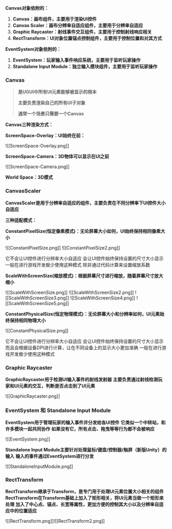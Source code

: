 **Canvas对象依附的：**
1. **Canvas：画布组件，主要用于渲染UI控件**
2. **Canvas Scaler：画布分辨率自适应组件，主要用于分辨率自适应**
3. **Graphic Raycaster：射线事件交互组件，主要用于控制射线响应相关**
4. **RectTransform：Ul对象位置锚点控制组件，主要用于控制位置和对其方式**

**EventSystem对象依附的：**
1. **EventSystem：玩家输入事件响应系统，主要用于监听玩家操作**
2. **Standalone Input Module：独立输入模块组件，主要用于监听玩家操作**

### Canvas

> **是UGUI中所有UI元素能够被显示的根本**
> 
> **主要负责渲染自己的所有UI子对象**
> 
> **通常一个场景只需要一个Canvas**

**Canvas三种渲染方式：**


**ScreenSpace-Overlay：Ul始终在前：**


![[ScreenSpace-Overlay.png]]


**ScreenSpace-Camera：3D物体可以显示在UI之前**


![[ScreenSpace-Camera.png]]


**World Space：3D模式**

### CanvasScaler

**CanvasScaler是用于分辨率自适应的组件，主要负责在不同分辨率下UI控件大小自适应**

**三种适配模式：**

**ConstantPixelSize(恒定像素模式)：无论屏幕大小如何，UI始终保持相同像素大小**


![[ConstantPixelSize.png]]
![[ConstantPixelSize2.png]]

它不会让UI控件进行分辨率大小自适应
会让UI控件始终保持设置的尺寸大小显示
一般在进行游戏开发极少使用这种模式
除非通过代码计算来设置缩放系数

**ScaleWithScreenSize(缩放模式)：根据屏幕尺寸进行缩放，随着屏幕尺寸放大缩小**


![[ScaleWithScreenSize.png]]
![[ScaleWithScreenSize2.png]]
![[ScaleWithScreenSize3.png]]
![[ScaleWithScreenSize4.png]]
![[ScaleWithScreenSize5.png]]


**ConstantPhysicalSize(恒定物理模式)：无论屏幕大小和分辨率如何，Ul元素始终保持相同物理大小**


![[ConstantPhysicalSize.png]]

它不会让UI控件进行分辨率大小自适应
会让UI控件始终保持设置的尺寸大小显示
而且会根据设备DPI进行计算，让在不同设备上的显示大小更加准确
一般在进行游戏开发极少使用这种模式

### Graphic Raycaster

**GraphicRaycaster用于检测UI输入事件的射线发射器**
**主要负责通过射线检测玩家和UI元素的交互，判断是否点击到了UI元素**

![[GraphicRaycaster.png]]

### EventSystem 和 Standalone Input Module

**EventSystem用于管理玩家的输入事件并分发给各UI控件**
**它类似一个中转站，和许多模块一起共同协作**
**如果没有它，所有点击、拖曳等等行为都不会被响应**

![[EventSystem.png]]

**Standalone Input Module主要针对处理鼠标/键盘/控制器/触屏（新版Unity）的输入**
**输入的事件通过EventSystem进行分发**

![[StandaloneInputModule.png]]


### RectTransform

**RectTransform继承于Transform，是专门用于处理UI元素位置大小相关的组件**
**RectTransform在Transform基础上加入了矩形相关，将UI元素当做一个矩形来处理**
**加入了中心点、锚点、长宽等属性，更加方便的控制其大小以及分辨率自适应中的位置适应**

![[RectTransform.png]]![[RectTransform2.png]]